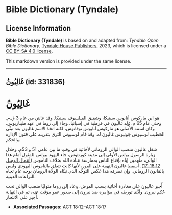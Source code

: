 # Bible Dictionary (Tyndale)

## License Information

**Bible Dictionary (Tyndale)** is based on and adapted from: _Tyndale Open Bible Dictionary_, [Tyndale House Publishers](https://tyndaleopenresources.com/), 2023, which is licensed under a [CC BY-SA 4.0 license](https://creativecommons.org/licenses/by-sa/4.0/legalcode.en).

This markdown version is provided under the same license.



--------------------------------

## غَالِيُونُ (id: 331836)

غَالِيُونُ
==========

هو ابن ماركوس أنايوس سينيكا، وشقيق الفيلسوف سينيكا. وقد عاش من عام 3 ق.م. وحتى عام 65 م. وُلِد غاليون في قرطبة في إسبانيا، وجاء إلى روما في عهد طيباريوس. وكان اسمه الأصلي هو ماركوس أنايوس نوفاتوس، لكنه اتخذ الاسم غاليون بعد تبنِّي الخطيب لوسيوس جونيوس غاليون له. وقد قام لوسيوس الثري بتدريبه على فنون الإدارة والحكم.

شغل غاليون منصب الوالي الروماني لأخائية في وقتٍ ما بين عامي 51 و 53م. وخلال زيارة الرسول بولس الأولى إلى مدينة كورنثوس، جاء اليهود ببولس للمثول أمام هذا الوالي، متَّهمين إياه بإقناع الناس بممارسة عبادة الله بخلاف الناموس ([أعمال الرسل 18:12–17](https://ref.ly/Acts18:12-Acts18:17)). أسقط غاليون التهمة على الفور، لأنها كانت تتعلق بالناموس اليهودي وليس بالقانون الروماني. وإن تصرفه هذا عَكَس التوجُّه الذي تبنَّاه الولاة الرومان بوجه عام تجاه النزاعات الدينية.

أُجبر غاليون على مغادرة أخائية بسبب المرض، وعاد إلى روما متوليًا منصب الوالي تحت حُكم نيرون. وأدَّى تورطه في مؤامرة ضد نيرون إلى صدور عفو مؤقت عنه، ثم في النهاية أُجبِر على الانتحار.

* **Associated Passages:** ACT 18:12–ACT 18:17

